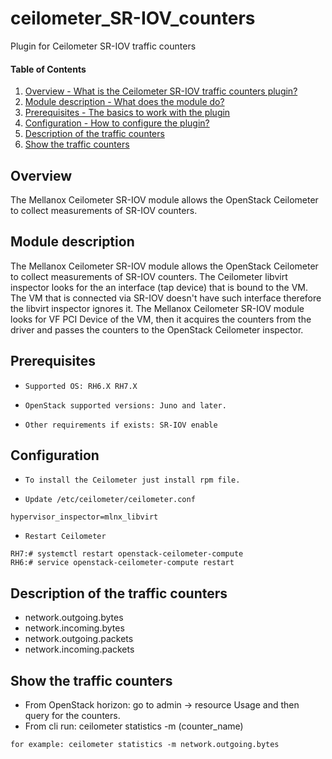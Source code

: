 # ceilometer_SR-IOV_counters
Plugin for Ceilometer SR-IOV traffic counters

#### Table of Contents

1. [Overview - What is the Ceilometer SR-IOV traffic counters plugin?](#overview)
2. [Module description - What does the module do?](#module-description)
3. [Prerequisites - The basics to work with the plugin](#prerequisites)
4. [Configuration - How to configure the plugin?](#configuration)
5. [Description of the traffic counters](#description-of-the-traffic-counters)
6. [Show the traffic counters](#show-the-traffic-counters)

Overview
--------

The Mellanox Ceilometer SR-IOV module allows the OpenStack Ceilometer to collect measurements of SR-IOV counters.

Module description
------------------

The Mellanox Ceilometer SR-IOV module allows the OpenStack Ceilometer to collect measurements of SR-IOV counters.
The Ceilometer libvirt inspector looks for the an interface (tap device) that is bound to the VM.
The VM that is connected via SR-IOV doesn't have such interface therefore the libvirt inspector ignores it.
The Mellanox Ceilometer SR-IOV module looks for VF PCI Device of the VM, then it acquires the counters from
the driver and passes the counters to the OpenStack Ceilometer inspector.

Prerequisites
-------------

  *     Supported OS: RH6.X RH7.X
  *     OpenStack supported versions: Juno and later.
  *     Other requirements if exists: SR-IOV enable

Configuration
-------------

  *     To install the Ceilometer just install rpm file.
  *     Update /etc/ceilometer/ceilometer.conf
  ```
  hypervisor_inspector=mlnx_libvirt
  ```
  *     Restart Ceilometer
  ```
  RH7:# systemctl restart openstack-ceilometer-compute
  RH6:# service openstack-ceilometer-compute restart
  ```

Description of the traffic counters
-----------------------------------

  * network.outgoing.bytes
  * network.incoming.bytes
  * network.outgoing.packets
  * network.incoming.packets

Show the traffic counters
-------------------------

  * From OpenStack horizon: go to admin -> resource Usage and then query for the counters.
  * From cli run: ceilometer statistics -m (counter_name)
  ```
  for example: ceilometer statistics -m network.outgoing.bytes
  ```
